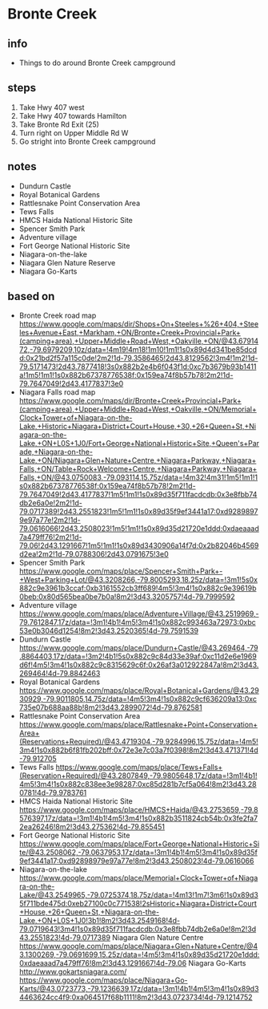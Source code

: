 # Bronte Creek  

## info  
* Things to do around Bronte Creek campground

## steps  
1. Take Hwy 407 west
2. Take Hwy 407 towards Hamilton
3. Take Bronte Rd Exit (25)
4. Turn right on Upper Middle Rd W
5. Go stright into Bronte Creek campground

## notes  
*  Dundurn Castle
*  Royal Botanical Gardens
*  Rattlesnake Point Conservation Area
*  Tews Falls
*  HMCS Haida National Historic Site
*  Spencer Smith Park
*  Adventure village
*  Fort George National Historic Site
*  Niagara-on-the-lake
*  Niagara Glen Nature Reserve
*  Niagara Go-Karts

## based on  
*  Bronte Creek road map https://www.google.com/maps/dir/Shops+On+Steeles+%26+404,+Steeles+Avenue+East,+Markham,+ON/Bronte+Creek+Provincial+Park+(camping+area),+Upper+Middle+Road+West,+Oakville,+ON/@43.6791472,-79.6979209,10z/data=!4m19!4m18!1m10!1m1!1s0x89d4d341be85dcdd:0x21bd2f57a115c0de!2m2!1d-79.3586465!2d43.8129562!3m4!1m2!1d-79.5171473!2d43.7877418!3s0x882b2e4b6f043f1d:0xc7b3679b93b1411a!1m5!1m1!1s0x882b67378776538f:0x159ea74f8b57b78!2m2!1d-79.7647049!2d43.4177837!3e0
*  Niagara Falls road map https://www.google.com/maps/dir/Bronte+Creek+Provincial+Park+(camping+area),+Upper+Middle+Road+West,+Oakville,+ON/Memorial+Clock+Tower+of+Niagara-on-the-Lake,+Historic+Niagara+District+Court+House,+30,+26+Queen+St,+Niagara-on-the-Lake,+ON+L0S+1J0/Fort+George+National+Historic+Site,+Queen's+Parade,+Niagara-on-the-Lake,+ON/Niagara+Glen+Nature+Centre,+Niagara+Parkway,+Niagara+Falls,+ON/Table+Rock+Welcome+Centre,+Niagara+Parkway,+Niagara+Falls,+ON/@43.0750083,-79.093114,15.75z/data=!4m32!4m31!1m5!1m1!1s0x882b67378776538f:0x159ea74f8b57b78!2m2!1d-79.7647049!2d43.4177837!1m5!1m1!1s0x89d35f711facdcdb:0x3e8fbb74db2e6a0e!2m2!1d-79.0717389!2d43.2551823!1m5!1m1!1s0x89d35f9ef3441a17:0xd92898979e97a77e!2m2!1d-79.0616066!2d43.2508023!1m5!1m1!1s0x89d35d21720e1ddd:0xdaeaaad7a479ff76!2m2!1d-79.06!2d43.1291667!1m5!1m1!1s0x89d3430906a14f7d:0x2b82046b4569d2ea!2m2!1d-79.0788306!2d43.0791675!3e0
*  Spencer Smith Park https://www.google.com/maps/place/Spencer+Smith+Park+-+West+Parking+Lot/@43.3208266,-79.8005293,18.25z/data=!3m1!5s0x882c9e3961b3ccaf:0xb3161552cb3ff689!4m5!3m4!1s0x882c9e39619b0beb:0x80d565bea0be7b0a!8m2!3d43.3205757!4d-79.7999592
*  Adventure village https://www.google.com/maps/place/Adventure+Village/@43.2519969,-79.7612847,17z/data=!3m1!4b1!4m5!3m4!1s0x882c993463a72973:0xbc53e0b3046d1254!8m2!3d43.2520365!4d-79.7591539
*  Dundurn Castle https://www.google.com/maps/place/Dundurn+Castle/@43.269464,-79.8864403,17z/data=!3m2!4b1!5s0x882c9c84d33e39af:0xc11d2e6e1969d6f!4m5!3m4!1s0x882c9c8315629c6f:0x26af3a012922847a!8m2!3d43.269464!4d-79.8842463
*  Royal Botanical Gardens https://www.google.com/maps/place/Royal+Botanical+Gardens/@43.2930929,-79.9011805,14.75z/data=!4m5!3m4!1s0x882c9cf636209a13:0xc735e07b688aa88b!8m2!3d43.2899072!4d-79.8762581
*  Rattlesnake Point Conservation Area https://www.google.com/maps/place/Rattlesnake+Point+Conservation+Area+(Reservations+Required)/@43.4719304,-79.9284996,15.75z/data=!4m5!3m4!1s0x882b6f81fb202bff:0x72e3e7c03a7f0398!8m2!3d43.471371!4d-79.912705
*  Tews Falls https://www.google.com/maps/place/Tews+Falls+(Reservation+Required)/@43.2807849,-79.9805648,17z/data=!3m1!4b1!4m5!3m4!1s0x882c838ee3e98287:0xc85d281b7cf5a064!8m2!3d43.280781!4d-79.9783761
*  HMCS Haida National Historic Site https://www.google.com/maps/place/HMCS+Haida/@43.2753659,-79.8576397,17z/data=!3m1!4b1!4m5!3m4!1s0x882b3511824cb54b:0x3fe2fa72ea26246!8m2!3d43.275362!4d-79.855451
*  Fort George National Historic Site https://www.google.com/maps/place/Fort+George+National+Historic+Site/@43.2508062,-79.0637953,17z/data=!3m1!4b1!4m5!3m4!1s0x89d35f9ef3441a17:0xd92898979e97a77e!8m2!3d43.2508023!4d-79.0616066
*  Niagara-on-the-lake https://www.google.com/maps/place/Memorial+Clock+Tower+of+Niagara-on-the-Lake/@43.2549965,-79.0725374,18.75z/data=!4m13!1m7!3m6!1s0x89d35f711bde475d:0xeb27100c0c771538!2sHistoric+Niagara+District+Court+House,+26+Queen+St,+Niagara-on-the-Lake,+ON+L0S+1J0!3b1!8m2!3d43.2549168!4d-79.0719643!3m4!1s0x89d35f711facdcdb:0x3e8fbb74db2e6a0e!8m2!3d43.2551823!4d-79.0717389
Niagara Glen Nature Centre https://www.google.com/maps/place/Niagara+Glen+Nature+Centre/@43.1300269,-79.0691699,15.25z/data=!4m5!3m4!1s0x89d35d21720e1ddd:0xdaeaaad7a479ff76!8m2!3d43.1291667!4d-79.06
Niagara Go-Karts http://www.gokartsniagara.com/ https://www.google.com/maps/place/Niagara+Go-Karts/@43.0723773,-79.1236639,17z/data=!3m1!4b1!4m5!3m4!1s0x89d34463624cc4f9:0xa064517f68b1111!8m2!3d43.0723734!4d-79.1214752
